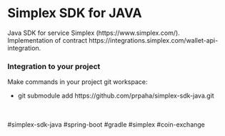 <html>
<h1>Simplex SDK for JAVA</h1>
Java SDK for service Simplex (https://www.simplex.com/).<br/>
Implementation of contract https://integrations.simplex.com/wallet-api-integration.

<h3>Integration to your project</h3>
Make commands in your project git workspace:
<ul>
<li>git submodule add https://github.com/prpaha/simplex-sdk-java.git</li>
</ul>
</html>
<br/>
<br/>
#simplex-sdk-java
#spring-boot
#gradle
#simplex
#coin-exchange
